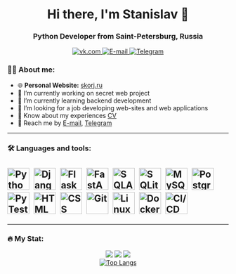 <div id="header" align="center">
    <h1> Hi there, I'm Stanislav 👋</h1>
    <h3>Python Developer from Saint-Petersburg, Russia</h3>
</div> 
<div id="socials" align="center">
    <a href="https://vk.com/stan_bad">
        <img src="https://img.shields.io/badge/VK-blue?style=for-the-badge&logo=vk&logoColor=white" alt="vk.com"/>
    </a>
    <a href="mailto:korjsv@gmail.com">
        <img src="https://img.shields.io/badge/Email-blue?style=for-the-badge&logo=email&logoColor=white" alt="E-mail"/>
    </a>
    <a href="https://t.me/stan75">
        <img src="https://img.shields.io/badge/Telegram-blue?style=for-the-badge&logo=telegram&logoColor=white" alt="Telegram"/>
    </a>
    <br />
    <img src="https://komarev.com/ghpvc/?username=stankv&style=flat-square&color=blue" alt=""/>
    <br />
    <!-- <img src="https://media3.giphy.com/media/v1.Y2lkPTc5MGI3NjExMnAxYmU3Z2lsNWZ3aHlsYmlrMnA0M2QxdzkxaDhhbGp3ODdud3dqaCZlcD12MV9pbnRlcm5hbF9naWZfYnlfaWQmY3Q9Zw/qgQUggAC3Pfv687qPC/giphy.gif" style="background: none;" width="600" height="300" alt="Coding Work From Home GIF by Domme Space"> -->
    </div>

<!--### :man_technologist: About me:

- 🔭 I’m currently working on secret web project
- 🌱 I’m currently learning backend development -->



<!--
**stankv/stankv** is a ✨ _special_ ✨ repository because its `README.md` (this file) appears on your GitHub profile. Here are some ideas to get you started: -->

### :man_technologist: About me:

- 🌐 **Personal Website:** [skorj.ru](https://skorj.ru)
- 🔭 I’m currently working on secret web project
- 🌱 I’m currently learning backend development
- 👯 I’m looking for a job developing web-sites and web applications
- 📄 Know about my experiences [CV](https://spb.hh.ru/resume/fd05ea06ff0dd54a350039ed1f4f50784f4f34)
- 💬 Reach me by [E-mail](mailto:korjsv@gmail.com), [Telegram](https://t.me/stan75)
<!-- - 🤔 I’m looking for help with ...
- 💬 Ask me about ...
- 📫 How to reach me: ...
- 😄 Pronouns: ...
- ⚡ Fun fact: ... -->
-----
### :hammer_and_wrench: Languages and tools:
<img src="https://cdn.jsdelivr.net/gh/devicons/devicon@latest/icons/python/python-original-wordmark.svg" title="Python" width="50" height="50" />&nbsp;
<img src="https://cdn.jsdelivr.net/gh/devicons/devicon@latest/icons/django/django-plain-wordmark.svg" title="Django" width="50" height="50" />&nbsp;
<img src="https://cdn.jsdelivr.net/gh/devicons/devicon@latest/icons/flask/flask-original-wordmark.svg" title="Flask" width="50" height="50" />&nbsp;
<img src="https://cdn.jsdelivr.net/gh/devicons/devicon@latest/icons/fastapi/fastapi-original-wordmark.svg" title="FastAPI" width="50" height="50" />&nbsp;
<img src="https://cdn.jsdelivr.net/gh/devicons/devicon@latest/icons/sqlalchemy/sqlalchemy-original-wordmark.svg" title="SQLAlchemy" width="50" height="50" />&nbsp;
<img src="https://cdn.jsdelivr.net/gh/devicons/devicon@latest/icons/sqlite/sqlite-original-wordmark.svg" title="SQLite" width="50" height="50" />&nbsp;
<img src="https://cdn.jsdelivr.net/gh/devicons/devicon@latest/icons/mysql/mysql-original-wordmark.svg" title="MySQL" width="50" height="50" />&nbsp;
<img src="https://cdn.jsdelivr.net/gh/devicons/devicon@latest/icons/postgresql/postgresql-original-wordmark.svg" title="PostgreSQL" width="50" height="50" />&nbsp;
<img src="https://cdn.jsdelivr.net/gh/devicons/devicon@latest/icons/pytest/pytest-original-wordmark.svg" title="PyTest" width="50" height="50" />&nbsp;
<img src="https://cdn.jsdelivr.net/gh/devicons/devicon@latest/icons/html5/html5-original-wordmark.svg" title="HTML" width="50" height="50" />&nbsp;
<img src="https://cdn.jsdelivr.net/gh/devicons/devicon@latest/icons/css3/css3-original-wordmark.svg" title="CSS" width="50" height="50" />&nbsp;
<img src="https://cdn.jsdelivr.net/gh/devicons/devicon@latest/icons/git/git-original-wordmark.svg" title="Git" width="50" height="50" />&nbsp;
<img src="https://cdn.jsdelivr.net/gh/devicons/devicon@latest/icons/linux/linux-original.svg" title="Linux" width="50" height="50" />&nbsp;
<img src="https://cdn.jsdelivr.net/gh/devicons/devicon@latest/icons/docker/docker-original-wordmark.svg" title="Docker" width="50" height="50" />&nbsp;
<img src="https://cdn.jsdelivr.net/gh/devicons/devicon@latest/icons/cicd/cicd-original-wordmark.svg" title="CI/CD" width="50" height="50" />&nbsp;
-----
-----
### :fire: My Stat:
<div id="stat" align="center">
    <img src="https://github-profile-summary-cards.vercel.app/api/cards/profile-details?username=stankv&theme=github_dark" />
    <img src="https://github-profile-summary-cards.vercel.app/api/cards/most-commit-language?username=stankv&theme=github_dark" />
    <img src="https://github-profile-summary-cards.vercel.app/api/cards/stats?username=stankv&theme=github_dark" />
</div>

<div id="stat" align="center">
<a href="https://github.com/anuraghazra/github-readme-stats"> 
  <img src="https://github-readme-stats.vercel.app/api/top-langs/?username=stankv&layout=compact&theme=vision-friendly-dark" alt="Top Langs" />
</a>
</div>

